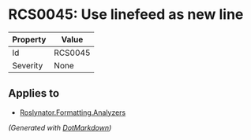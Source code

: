 # RCS0045: Use linefeed as new line

| Property | Value   |
| -------- | ------- |
| Id       | RCS0045 |
| Severity | None    |

## Applies to

* [Roslynator.Formatting.Analyzers](https://www.nuget.org/packages/Roslynator.Formatting.Analyzers)


*\(Generated with [DotMarkdown](http://github.com/JosefPihrt/DotMarkdown)\)*